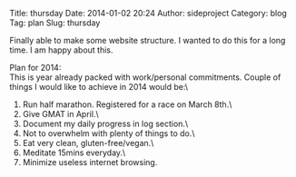 Title: thursday
Date: 2014-01-02 20:24
Author: sideproject
Category: blog
Tag: plan
Slug: thursday

Finally able to make some website structure. I wanted to do this for a
long time. I am happy about this.

Plan for 2014:\
 This is year already packed with work/personal commitments. Couple of
things I would like to achieve in 2014 would be:\
 1. Run half marathon. Registered for a race on March 8th.\
 2. Give GMAT in April.\
 3. Document my daily progress in log section.\
 4. Not to overwhelm with plenty of things to do.\
 5. Eat very clean, gluten-free/vegan.\
 6. Meditate 15mins everyday.\
 7. Minimize useless internet browsing.

